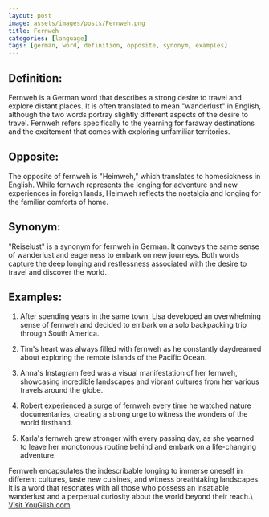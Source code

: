 ```yaml
---
layout: post
image: assets/images/posts/Fernweh.png
title: Fernweh
categories: [language]
tags: [german, word, definition, opposite, synonym, examples]
---
```


## Definition:

Fernweh is a German word that describes a strong desire to travel and explore distant places. It is often translated to mean "wanderlust" in English, although the two words portray slightly different aspects of the desire to travel. Fernweh refers specifically to the yearning for faraway destinations and the excitement that comes with exploring unfamiliar territories.

## Opposite:

The opposite of fernweh is "Heimweh," which translates to homesickness in English. While fernweh represents the longing for adventure and new experiences in foreign lands, Heimweh reflects the nostalgia and longing for the familiar comforts of home.

## Synonym:

"Reiselust" is a synonym for fernweh in German. It conveys the same sense of wanderlust and eagerness to embark on new journeys. Both words capture the deep longing and restlessness associated with the desire to travel and discover the world.

## Examples:

1. After spending years in the same town, Lisa developed an overwhelming sense of fernweh and decided to embark on a solo backpacking trip through South America.

2. Tim's heart was always filled with fernweh as he constantly daydreamed about exploring the remote islands of the Pacific Ocean.

3. Anna's Instagram feed was a visual manifestation of her fernweh, showcasing incredible landscapes and vibrant cultures from her various travels around the globe.

4. Robert experienced a surge of fernweh every time he watched nature documentaries, creating a strong urge to witness the wonders of the world firsthand.

5. Karla's fernweh grew stronger with every passing day, as she yearned to leave her monotonous routine behind and embark on a life-changing adventure.

Fernweh encapsulates the indescribable longing to immerse oneself in different cultures, taste new cuisines, and witness breathtaking landscapes. It is a word that resonates with all those who possess an insatiable wanderlust and a perpetual curiosity about the world beyond their reach.\ <a id="yg-widget-0" class="youglish-widget" data-query="Fernweh" data-lang="german" data-components="8412" data-auto-start="0" data-bkg-color="theme_light" data-title="How%20to%20pronounce%20Fernweh%20in%20German"  rel="nofollow" href="https://youglish.com">Visit YouGlish.com</a><script async src="https://youglish.com/public/emb/widget.js" charset="utf-8"></script>